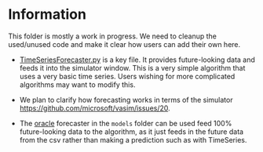 # Information

This folder is mostly a work in progress. We need to cleanup the used/unused code and make it clear how users can add their own here.

* [TimeSeriesForecaster.py](https://github.com/microsoft/vasim/blob/main/recommender/forecasting/TimeSeriesForecaster.py) is a key file. It provides future-looking data and feeds it into the simulator window.  This is a very simple algorithm that uses a very basic time series. Users wishing for more complicated algorithms may want to modify this.

* We plan to clarify how forecasting works in terms of the simulator <https://github.com/microsoft/vasim/issues/20>.

* The [oracle](https://github.com/microsoft/vasim/blob/main/recommender/forecasting/models/oracle.py) forecaster in the `models` folder can be used feed 100% future-looking data to the algorithm, as it just feeds in the future data from the csv rather than making a prediction such as with TimeSeries.
